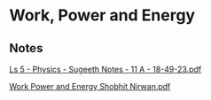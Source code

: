 # Work, Power and Energy

## Notes

[Ls 5 - Physics - Sugeeth Notes - 11 A - 18-49-23.pdf](https://drive.google.com/file/d/1wHw\_NrBphxJdVdrhqiniFn97kY-Lb0q7/view?usp=drivesdk)

[Work Power and Energy Shobhit Nirwan.pdf](https://drive.google.com/file/d/1Nt9CWeyMLcKJ0PmUaZWfxIN3-bfm2jnn/view?usp=drive\_link)
